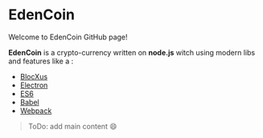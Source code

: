 # EdenCoin
Welcome to EdenCoin GitHub page!

**EdenCoin** is a crypto-currency written on **node.js** witch using modern libs and features like a :
- [BlocXus](https://github.com/AlexStrNik/BlocXus)
- [Electron](https://github.com/electron/electron)
- [ES6](https://github.com/lukehoban/es6features)
- [Babel](https://github.com/babel/babel)
- [Webpack](https://github.com/webpack/webpack)

> ToDo: add main content :smile:
